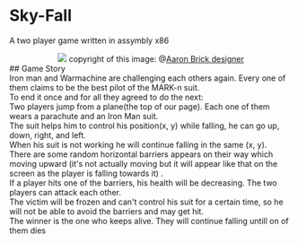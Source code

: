 # Sky-Fall
A two player game written in assymbly x86
<div align="center">
<img src="https://images.squarespace-cdn.com/content/v1/5a92133885ede1bd7a9024ba/1567775170400-3DC7MAUAXYFDDOPFWUIQ/ke17ZwdGBToddI8pDm48kN-sK9FzwL4FjOnl9CN-J4p7gQa3H78H3Y0txjaiv_0fDoOvxcdMmMKkDsyUqMSsMWxHk725yiiHCCLfrh8O1z4YTzHvnKhyp6Da-NYroOW3ZGjoBKy3azqku80C789l0utDZtPpOBQxo2JBkQVmNiM5yJ-pdeJjlVgPTAV3HvcZFvj47pMUetYyHxtiyQnhhA/Iron+Man+Flying.png?format=1000w"/>
  copyright of this image: @<a href="https://www.aaronbrickdesigner.com/iron-man">Aaron Brick designer</a>
</div>
## Game Story
</br>
Iron man and Warmachine are challenging each others again. Every one of them claims to be the best pilot of the MARK-n suit.
</br>
To end it once and for all they agreed to do the next:
</br>
Two players jump from a plane(the top of our page). Each one of them wears a parachute and an Iron Man suit.
</br>
The suit helps him to control his position(x, y) while falling, he can go up, down, right, and left.
</br>
When his suit is not working he will continue falling in the same (x, y). 
</br>
There are some random horizontal barriers appears on their way which moving upward (it's not actually moving but it will appear like that on the screen as the player is falling towards it) .
</br>
If a player hits one of the barriers, his health will be decreasing. The two players can attack each other.
</br>
The victim will be frozen and can't control his suit for a certain time, so he will not be able to avoid the barriers and may get hit. 
</br>
The winner is the one who keeps alive. They will continue falling untill on of them dies
